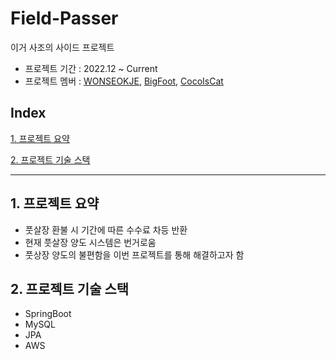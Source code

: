 # Field-Passer
이거 사조의 사이드 프로젝트

- 프로젝트 기간 : 2022.12 ~ Current</br>
- 프로젝트 멤버 : [WONSEOKJE](https://github.com/WONSEOKJE), [BigFoot](https://github.com/BigFoot), [CocoIsCat](https://github.com/CocoIsCat)

## Index
[1. 프로젝트 요약](#1-프로젝트-요약)

[2. 프로젝트 기술 스택](#2-프로젝트-기술-스택)

---

## 1. 프로젝트 요약
- 풋살장 환불 시 기간에 따른 수수료 차등 반환
- 현재 풋살장 양도 시스템은 번거로움
- 풋상장 양도의 불편함을 이번 프로젝트를 통해 해결하고자 함

## 2. 프로젝트 기술 스택
- SpringBoot
- MySQL
- JPA
- AWS
